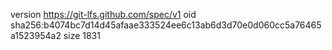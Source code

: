 version https://git-lfs.github.com/spec/v1
oid sha256:b4074bc7d14d45afaae333524ee6c13ab6d3d70e0d060cc5a76465a1523954a2
size 1831
